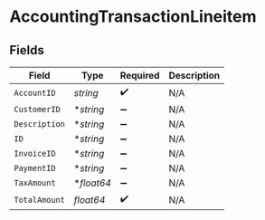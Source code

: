# AccountingTransactionLineitem


## Fields

| Field              | Type               | Required           | Description        |
| ------------------ | ------------------ | ------------------ | ------------------ |
| `AccountID`        | *string*           | :heavy_check_mark: | N/A                |
| `CustomerID`       | **string*          | :heavy_minus_sign: | N/A                |
| `Description`      | **string*          | :heavy_minus_sign: | N/A                |
| `ID`               | **string*          | :heavy_minus_sign: | N/A                |
| `InvoiceID`        | **string*          | :heavy_minus_sign: | N/A                |
| `PaymentID`        | **string*          | :heavy_minus_sign: | N/A                |
| `TaxAmount`        | **float64*         | :heavy_minus_sign: | N/A                |
| `TotalAmount`      | *float64*          | :heavy_check_mark: | N/A                |